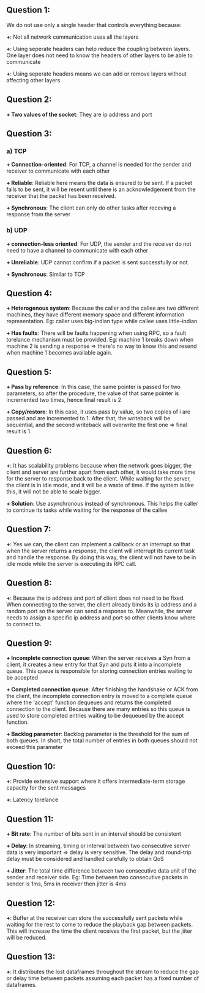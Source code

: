 ## Question 1: 

We do not use only a single header that controls everything because:

**+**: Not all network communication uses all the layers

**+**: Using seperate headers can help reduce the coupling between layers. One layer does not need to know the headers of other layers to be able to communicate

**+**: Using seperate headers means we can add or remove layers without affecting other layers

## Question 2:

**+ Two values of the socket**: They are ip address and port

## Question 3:

### a) TCP

**+ Connection-oriented**: For TCP, a channel is needed for the sender and receiver to communicate with each other

**+ Reliable**: Reliable here means the data is ensured to be sent. If a packet fails to be sent, it will be resent until there is an acknowledgement from the receiver that the packet has been received.

**+ Synchronous**: The client can only do other tasks after receving a response from the server

### b) UDP

**+ connection-less oriented**: For UDP, the sender and the receiver do not need to have a channel to communicate with each other

**+ Unreliable**: UDP cannot confirm if a packet is sent successfully or not.

**+ Synchronous**: Similar to TCP

## Question 4:

**+ Heterogenous system**: Because the caller and the callee are two different machines, they have different memory space and different information representation. Eg: caller uses big-indian type while callee uses little-indian

**+ Has faults**: There will be faults happening when using RPC, so a fault torelance mechanism must be provided. Eg: machine 1 breaks down when machine 2 is sending a response => there's no way to know this and resend when machine 1 becomes available again.

## Question 5:

**+ Pass by reference**: In this case, the same pointer is passed for two parameters, so after the procedure, the value of that same pointer is incremented two times, hence final result is 2

**+ Copy/restore**: In this case, it uses pass by value, so two copies of i are passed and are incremented to 1. After that, the writeback will be sequential, and the second writeback will overwrite the first one => final result is 1.

## Question 6:

**+**: It has scalability problems because when the network goes bigger, the client and server are further apart from each other, it would take more time for the server to response back to the client. While waiting for the server, the client is in idle mode, and it will be a waste of time. If the system is like this, it will not be able to scale bigger.

**+ Solution**: Use asynchronous instead of synchronous. This helps the caller to continue its tasks while waiting for the response of the callee

## Question 7:

**+**: Yes we can, the client can implement a callback or an interrupt so that when the server returns a response, the client will interrupt its current task and handle the response. By doing this way, the client will not have to be in idle mode while the server is executing its RPC call.

## Question 8:

**+**: Because the ip address and port of client does not need to be fixed. When connecting to the server, the client already binds its ip address and a random port so the server can send a response to. Meanwhile, the server needs to assign a specific ip address and port so other clients know where to connect to.

## Question 9:

**+ Incomplete connection queue**: When the server receives a Syn from a client, it creates a new entry for that Syn and puts it into a incomplete queue. This queue is responsible for storing connection entries waiting to be accepted

**+ Completed connection queue**: After finishing the handshake or ACK from the client, the incomplete connection entry is moved to a complete queue where the 'accept' function dequeues and returns the completed connection to the client. Because there are many entries so this queue is used to store completed entries waiting to be dequeued by the accept function.

**+ Backlog parameter**: Backlog parameter is the threshold for the sum of both queues. In short, the total number of entries in both queues should not exceed this parameter

## Question 10:
**+**: Provide extensive support where it offers intermediate-term storage capacity for the sent messages

**+**: Latency torelance

## Question 11: 

**+ Bit rate**: The number of bits sent in an interval should be consistent

**+ Delay**: In streaming, timing or interval between two consecutive server data is very important => delay is very sensitive. The delay and round-trip delay must be considered and handled carefully to obtain QoS

**+ Jitter**: The total time difference between two consecutive data unit of the sender and receiver side. Eg: Time between two consecutive packets in sender is 1ms, 5ms in receiver then jitter is 4ms

## Question 12:

**+**: Buffer at the receiver can store the successfully sent packets while waiting for the rest to come to reduce the playback gap between packets. This will increase the time the client receives the first packet, but the jiiter will be reduced.

## Question 13:

**+**: It distributes the lost dataframes throughout the stream to reduce the gap or delay time between packets assuming each packet has a fixed number of dataframes.
